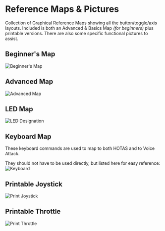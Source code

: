 # Reference Maps & Pictures #

Collection of Graphical Reference Maps showing all the button/toggle/axis layouts. Included is both an Advanced & Basics Map _(for beginners)_ plus printable versions. There are also some specific functional pictures to assist.

## Beginner's Map ##
![Beginner's Map](https://github.com/Aussiedroid/AD-EDWarthogEnhancedScript/blob/master/Maps/Beginners-Map.jpg "Beginner's Map (Full)")

## Advanced Map ##
![Advanced Map](https://github.com/Aussiedroid/AD-EDWarthogEnhancedScript/blob/master/Maps/Advanced-Map.jpg "Advanced Map (Full)")

## LED Map ##
![LED Designation](https://github.com/Aussiedroid/AD-EDWarthogEnhancedScript/blob/master/Maps/LEDs.jpg "Throttle LED Configuration")

## Keyboard Map ##
These keyboard commands are used to map to both HOTAS and to Voice Attack.

They should not have to be used directly, but listed here for easy reference:
![Keyboard](https://github.com/Aussiedroid/AD-EDWarthogEnhancedScript/blob/master/Maps/Keyboard.jpg "Keyboard Mappings")

## Printable Joystick ##
![Print Joystick](https://github.com/Aussiedroid/AD-EDWarthogEnhancedScript/blob/master/Maps/Printable-Joystick.jpg "Printable Joystick")

## Printable Throttle ##
![Print Throttle](https://github.com/Aussiedroid/AD-EDWarthogEnhancedScript/blob/master/Maps/Printable-Throttle.jpg "Printable Throttle")
